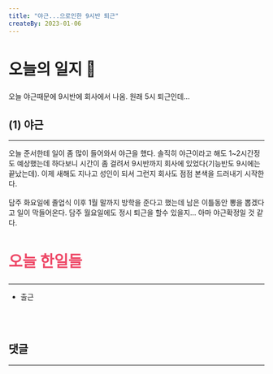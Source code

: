 ```yaml
---
title: "야근...으로인한 9시반 퇴근"
createBy: 2023-01-06
---
```



## <h2 style="font-size: 30px">오늘의 일지 🎪</h2>
오늘 야근때문에 9시반에 회사에서 나옴. 원래 5시 퇴근인데...


## (1) 야근
---
오늘 준서한테 일이 좀 많이 들어와서 야근을 했다. 솔직히 야근이라고 해도 1~2시간정도 예상했는데 하다보니 시간이 좀 걸려서 9시반까지 회사에 있었다(기능반도 9시에는 끝났는데). 이제 새해도 지나고 성인이 되서 그런지 회사도 점점 본색을 드러내기 시작한다. 
<br>
<br>
담주 화요일에 졸업식 이후 1월 말까지 방학을 준다고 했는데 남은 이틀동안 뽕을 뽑겠다고 일이 막들어온다. 담주 월요일에도 정시 퇴근을 할수 있을지... 아마 야근확정일 것 같다.




## <h2 style="color: #ee4867; font-size: 30px">오늘 한일들</h2>
--- 
- 출근

<br>
<br>

## 댓글
---
<br>

<Comment />
